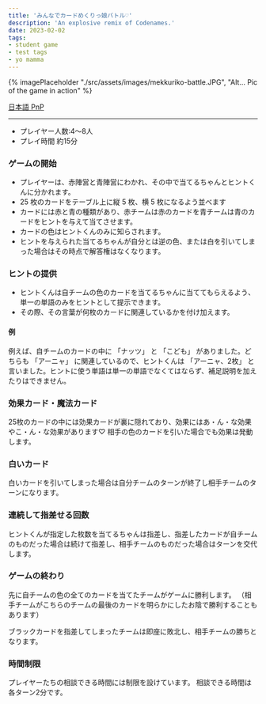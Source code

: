 ```yaml
---
title: 'みんなでカードめくりっ娘バトル♡' 
description: 'An explosive remix of Codenames.'
date: 2023-02-02
tags:
- student game
- test tags
- yo mamma
---
```


{% imagePlaceholder "./src/assets/images/mekkuriko-battle.JPG", "Alt... Pic of the game in action" %} 

[日本語 PnP](https://docs.google.com/document/d/1-EtXnxUEYEbo1evnsPwUlpPB5emO4QOENbTlQGH-D00/edit?usp=sharing)

---

* プレイヤー人数:4〜8人
* プレイ時間  約15分

### ゲームの開始
* プレイヤーは、赤陣営と青陣営にわかれ、その中で当てるちゃんとヒントくんに分かれます。
* 25 枚のカードをテーブル上に縦 5 枚、横 5 枚になるよう並べます
* カードには赤と青の種類があり、赤チームは赤のカードを青チームは青のカードをヒントを与えて当てさせます。
* カードの色はヒントくんのみに知らされます。
* ヒントを与えられた当てるちゃんが自分とは逆の色、または白を引いてしまった場合はその時点で解答権はなくなります。


### ヒントの提供
* ヒントくんは自チームの色のカードを当てるちゃんに当ててもらえるよう、単一の単語のみをヒントとして提示できます。
* その際、その言葉が何枚のカードに関連しているかを付け加えます。

#### 例
例えば、自チームのカードの中に 「ナッツ」 と 「こども」 がありました。どちらも 「アーニャ」 に関連しているので、ヒントくんは 「アーニャ、2枚」 と言いました。ヒントに使う単語は単一の単語でなくてはならず、補足説明を加えたりはできません。

### 効果カード・魔法カード
25枚のカードの中には効果カードが裏に隠れており、効果にはあ・ん・な効果やこ・ん・な効果があります♡
相手の色のカードを引いた場合でも効果は発動します。

### 白いカード
白いカードを引いてしまった場合は自分チームのターンが終了し相手チームのターンになります。

### 連続して指差せる回数
ヒントくんが指定した枚数を当てるちゃんは指差し、指差したカードが自チームのものだった場合は続けて指差し、相手チームのものだった場合はターンを交代します。


### ゲームの終わり
先に自チームの色の全てのカードを当てたチームがゲームに勝利します。
（相手チームがこちらのチームの最後のカードを明らかにしたお陰で勝利することもあります）

ブラックカードを指差してしまったチームは即座に敗北し、相手チームの勝ちとなります。


### 時間制限
プレイヤーたちの相談できる時間には制限を設けています。
相談できる時間は各ターン2分です。